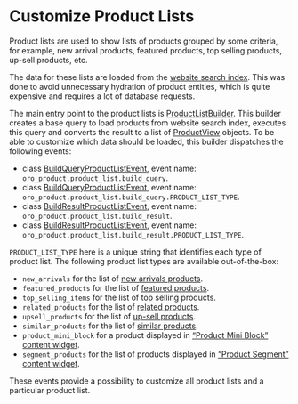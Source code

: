 <a id="bundle-docs-commerce-product-bundle-product-lists"></a>

# Customize Product Lists

Product lists are used to show lists of products grouped by some criteria, for example, new arrival products, featured products, top selling products, up-sell products, etc.

The data for these lists are loaded from the [website search index](../../WebsiteSearchBundle/index.md#bundle-docs-commerce-website-search-bundle).
This was done to avoid unnecessary hydration of product entities, which is quite expensive and requires
a lot of database requests.

The main entry point to the product lists is <a href="https://github.com/oroinc/orocommerce/tree/6.1/src/OroBundle/ProductBundle/Provider/ProductListBuilder.php" target="_blank">ProductListBuilder</a>. This builder creates a base query to load products
from website search index, executes this query and converts the result to a list of <a href="https://github.com/oroinc/orocommerce/tree/6.1/src/OroBundle/ProductBundle/Model/ProductView.php" target="_blank">ProductView</a> objects.
To be able to customize which data should be loaded, this builder dispatches the following events:

* class <a href="https://github.com/oroinc/orocommerce/tree/6.1/src/OroBundle/ProductBundle/Event/BuildQueryProductListEvent.php" target="_blank">BuildQueryProductListEvent</a>, event name: `oro_product.product_list.build_query`.
* class <a href="https://github.com/oroinc/orocommerce/tree/6.1/src/OroBundle/ProductBundle/Event/BuildQueryProductListEvent.php" target="_blank">BuildQueryProductListEvent</a>, event name: `oro_product.product_list.build_query.PRODUCT_LIST_TYPE`.
* class <a href="https://github.com/oroinc/orocommerce/tree/6.1/src/OroBundle/ProductBundle/Event/BuildResultProductListEvent.php" target="_blank">BuildResultProductListEvent</a>, event name: `oro_product.product_list.build_result`.
* class <a href="https://github.com/oroinc/orocommerce/tree/6.1/src/OroBundle/ProductBundle/Event/BuildResultProductListEvent.php" target="_blank">BuildResultProductListEvent</a>, event name: `oro_product.product_list.build_result.PRODUCT_LIST_TYPE`.

`PRODUCT_LIST_TYPE` here is a unique string that identifies each type of product list.
The following product list types are available out-of-the-box:

* `new_arrivals` for the list of [new arrivals products](../../../../user/back-office/system/configuration/commerce/product/global-promotions.md#sys-commerce-product-new-arrivals).
* `featured_products` for the list of [featured products](../../../../user/back-office/system/configuration/commerce/product/global-featured-products.md#sys-commerce-product-featured-products).
* `top_selling_items` for the list of top selling products.
* `related_products` for the list of [related products](../../../../user/back-office/system/configuration/commerce/catalog/global-related-products.md#sys-commerce-catalog-relate-products).
* `upsell_products` for the list of [up-sell products](../../../../user/back-office/system/configuration/commerce/catalog/global-related-products.md#sys-commerce-catalog-upsell-products).
* `similar_products` for the list of [similar products](../../../../user/back-office/system/configuration/commerce/catalog/global-related-products.md#sys-commerce-catalog-similar-products).
* `product_mini_block` for a product displayed in [“Product Mini Block” content widget](../../../../user/concept-guides/content-management/content-widgets.md#concept-guide-content-widgets).
* `segment_products` for the list of products displayed in [“Product Segment” content widget](../../../../user/concept-guides/content-management/content-widgets.md#concept-guide-content-widgets).

These events provide a possibility to customize all product lists and a particular product list.

<!-- Frontend -->
